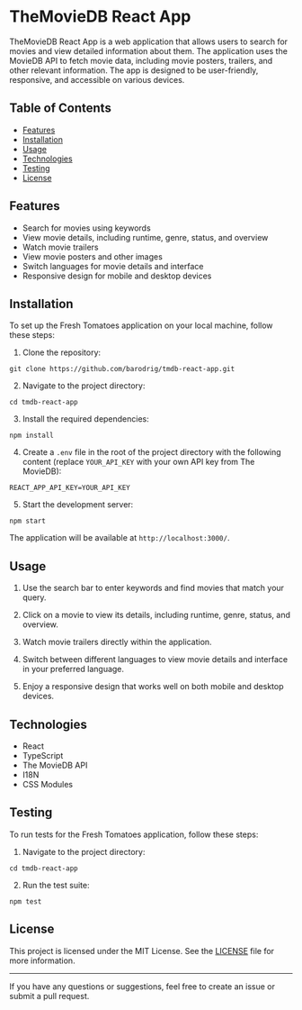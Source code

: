 # TheMovieDB React App

TheMovieDB React App is a web application that allows users to search for movies and view detailed information about them. The application uses the MovieDB API to fetch movie data, including movie posters, trailers, and other relevant information. The app is designed to be user-friendly, responsive, and accessible on various devices.

## Table of Contents

- [Features](#features)
- [Installation](#installation)
- [Usage](#usage)
- [Technologies](#technologies)
- [Testing](#testing)
- [License](#license)

## Features

- Search for movies using keywords
- View movie details, including runtime, genre, status, and overview
- Watch movie trailers
- View movie posters and other images
- Switch languages for movie details and interface
- Responsive design for mobile and desktop devices

## Installation

To set up the Fresh Tomatoes application on your local machine, follow these steps:

1. Clone the repository:

```git clone https://github.com/barodrig/tmdb-react-app.git```

2. Navigate to the project directory:

```cd tmdb-react-app```

3. Install the required dependencies:

```npm install```

4. Create a `.env` file in the root of the project directory with the following content (replace `YOUR_API_KEY` with your own API key from The MovieDB):

```REACT_APP_API_KEY=YOUR_API_KEY```

5. Start the development server:

```npm start```

The application will be available at `http://localhost:3000/`.

## Usage

1. Use the search bar to enter keywords and find movies that match your query.

2. Click on a movie to view its details, including runtime, genre, status, and overview.

3. Watch movie trailers directly within the application.

4. Switch between different languages to view movie details and interface in your preferred language.

5. Enjoy a responsive design that works well on both mobile and desktop devices.

## Technologies

- React
- TypeScript
- The MovieDB API
- I18N
- CSS Modules

## Testing

To run tests for the Fresh Tomatoes application, follow these steps:

1. Navigate to the project directory:

```cd tmdb-react-app```

2. Run the test suite:

```npm test```


## License

This project is licensed under the MIT License. See the [LICENSE](LICENSE) file for more information.

---

If you have any questions or suggestions, feel free to create an issue or submit a pull request.